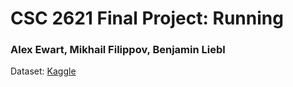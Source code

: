 # CSC 2621 Final Project: Running
### Alex Ewart, Mikhail Filippov, Benjamin Liebl

Dataset: [Kaggle](https://www.kaggle.com/datasets/mexwell/long-distance-running-dataset?resource=download&select=run_ww_2019_w.csv)
